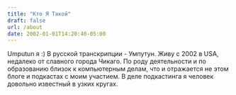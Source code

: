 ```yaml
---
title: "Кто Я Такой"
draft: false
url: /about
date: 2002-01-01T14:20:40-05:00
---
```


Umputun я :) В русской транскрипции - Умпутун. Живу с 2002 в USA, недалеко от славного города Чикаго. По роду деятельности и по образованию близок к компьютерным делам, что и отражается не этом блоге и подкастах с моим участием. В деле подкастинга я человек довольно известный в узких кругах.


